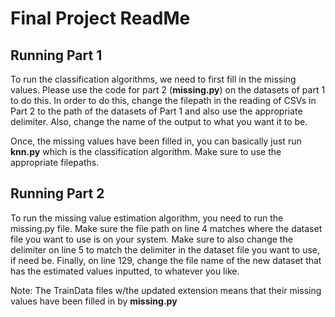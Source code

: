 # Final Project ReadMe

## Running Part 1
To run the classification algorithms, we need to first fill in the missing values. Please use the code for part 2 (**missing.py**) on the datasets of part 1 to do this. In order to do this, change the filepath in the reading of CSVs in Part 2 to the path of the datasets of Part 1 and also use the appropriate delimiter. Also, change the name of the output to what you want it to be.

Once, the missing values have been filled in, you can basically just run **knn.py** which is the classification algorithm. Make sure to use the appropriate filepaths.


## Running Part 2
To run the missing value estimation algorithm, you need to run the missing.py file. Make sure the file path on line 4 matches where the dataset file you want to use is on your system. Make sure to also change the delimiter on line 5 to match the delimiter in the dataset file you want to use, if need be. Finally, on line 129, change the file name of the new dataset that has the estimated values inputted, to whatever you like.   


Note: The TrainData files w/the updated extension means that their missing values have been filled in by **missing.py**
